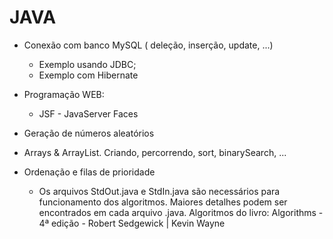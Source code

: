 JAVA
====
  - Conexão com banco MySQL ( deleção, inserção, update, ...)
      - Exemplo usando JDBC;
      - Exemplo com Hibernate
  
  - Programação WEB:
      - JSF - JavaServer Faces

  - Geração de números aleatórios

  - Arrays & ArrayList. Criando, percorrendo, sort, binarySearch, ...

  - Ordenação e filas de prioridade
      - Os arquivos StdOut.java e StdIn.java são necessários para funcionamento dos algoritmos. Maiores detalhes podem ser encontrados em cada arquivo .java. Algoritmos do livro: Algorithms - 4ª edição - Robert Sedgewick | Kevin Wayne

  
